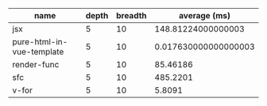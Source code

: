 | name                      | depth | breadth | average (ms)         |
| ------------------------- | ----- | ------- | -------------------- |
| jsx                       | 5     | 10      | 148.81224000000003   |
| pure-html-in-vue-template | 5     | 10      | 0.017630000000000003 |
| render-func               | 5     | 10      | 85.46186             |
| sfc                       | 5     | 10      | 485.2201             |
| v-for                     | 5     | 10      | 5.8091               |